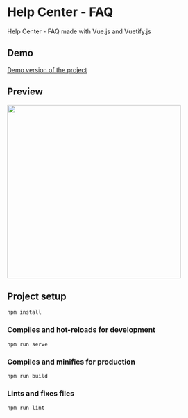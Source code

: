 # Help Center - FAQ

Help Center - FAQ made with Vue.js and Vuetify.js

## Demo

[Demo version of the project](https://helpcenter-7br-uno.netlify.app/)

## Preview

<img src="https://i.imgur.com/wlYkSOi.gif" width="400px">

## Project setup
```
npm install
```

### Compiles and hot-reloads for development
```
npm run serve
```

### Compiles and minifies for production
```
npm run build
```

### Lints and fixes files
```
npm run lint
```